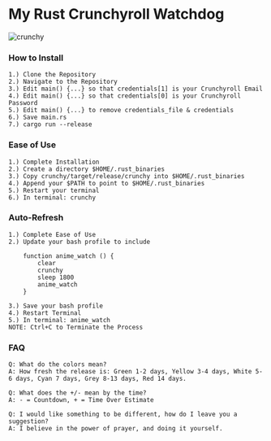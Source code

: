 # My Rust Crunchyroll Watchdog

![crunchy](https://user-images.githubusercontent.com/128202226/227758163-953d1acc-ac94-4ce9-890b-72288b94b694.png)

### How to Install
    1.) Clone the Repository
    2.) Navigate to the Repository
    3.) Edit main() {...} so that credentials[1] is your Crunchyroll Email
    4.) Edit main() {...} so that credentials[0] is your Crunchyroll Password
    5.) Edit main() {...} to remove credentials_file & credentials
    6.) Save main.rs
    7.) cargo run --release

### Ease of Use
    1.) Complete Installation
    2.) Create a directory $HOME/.rust_binaries
    3.) Copy crunchy/target/release/crunchy into $HOME/.rust_binaries
    4.) Append your $PATH to point to $HOME/.rust_binaries
    5.) Restart your terminal
    6.) In terminal: crunchy

### Auto-Refresh
    1.) Complete Ease of Use
    2.) Update your bash profile to include

        function anime_watch () {
            clear
            crunchy
            sleep 1800
            anime_watch
        }

    3.) Save your bash profile
    4.) Restart Terminal
    5.) In terminal: anime_watch
    NOTE: Ctrl+C to Terminate the Process

### FAQ
    Q: What do the colors mean?
    A: How fresh the release is: Green 1-2 days, Yellow 3-4 days, White 5-6 days, Cyan 7 days, Grey 8-13 days, Red 14 days.

    Q: What does the +/- mean by the time?
    A: - = Countdown, + = Time Over Estimate

    Q: I would like something to be different, how do I leave you a suggestion?
    A: I believe in the power of prayer, and doing it yourself.
        
